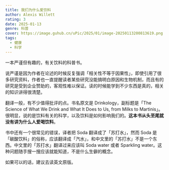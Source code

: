 ```yaml
---
title: 我们为什么爱饮料
author: Alexis Willett
rating: 3
date: 2025-01-13
genre: 科普
cover: https://image.guhub.cn/uPic/2025/01/image-20250113200813619.png
tags:
  - 健康
  - 科学
---
```


一本严谨但有趣的，有关饮料的科普书。

说严谨是因为作者在论述的时候反复强调「相关性不等于因果性」，即使引用了很多研究资料，作者也一直提醒读者某些研究没能搞明白原因和生物机制，而且有的研究是受到企业赞助的，客观性难以保证。读的时候能学到不少东西是真的，相关的知识讲得很清楚。

翻译一般，有不少值得批评的点。书名原文是 Drinkology，副标题是「The Science of What We Drink and What It Does to Us, from Milks to Martinis」。很明显，说的是饮料有关的科学，以及饮料是如何影响我们的。**这本书从头至尾就没有讲为什么人爱喝饮料**。

书中还有一个很常见的错误，译者把 Soda 翻译成了「苏打水」，然而 Soda 是「碳酸饮料」的俗称，应该翻译成「汽水」，和中文里的「苏打水」不是一个东西。中文里的「苏打水」翻译过来应该叫 Soda water 或者 Sparkling water。这种问题随手搜一搜应该就能知道，不是什么生僻的概念。

如果可以的话，建议去读英文原版。